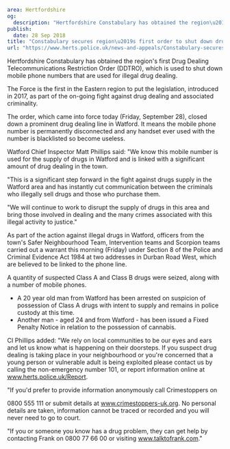 ```yaml
area: Hertfordshire
og:
  description: "Hertfordshire Constabulary has obtained the region\u2019s first Drug Dealing Telecommunications Restriction Order (DDTRO), which is used to shut down mobile phone numbers that are used for illegal drug dealing."
publish:
  date: 28 Sep 2018
title: "Constabulary secures region\u2019s first order to shut down drugs line - Watford"
url: "https://www.herts.police.uk/news-and-appeals/Constabulary-secures-region\u2019s-first-order-to-shut-down-drugs-line-Watford-1843"
```

Hertfordshire Constabulary has obtained the region's first Drug Dealing Telecommunications Restriction Order (DDTRO), which is used to shut down mobile phone numbers that are used for illegal drug dealing.

The Force is the first in the Eastern region to put the legislation, introduced in 2017, as part of the on-going fight against drug dealing and associated criminality.

The order, which came into force today (Friday, September 28), closed down a prominent drug dealing line in Watford. It means the mobile phone number is permanently disconnected and any handset ever used with the number is blacklisted so become useless.

Watford Chief Inspector Matt Phillips said: "We know this mobile number is used for the supply of drugs in Watford and is linked with a significant amount of drug dealing in the town.

"This is a significant step forward in the fight against drugs supply in the Watford area and has instantly cut communication between the criminals who illegally sell drugs and those who purchase them.

"We will continue to work to disrupt the supply of drugs in this area and bring those involved in dealing and the many crimes associated with this illegal activity to justice."

As part of the action against illegal drugs in Watford, officers from the town's Safer Neighbourhood Team, Intervention teams and Scorpion teams carried out a warrant this morning (Friday) under Section 8 of the Police and Criminal Evidence Act 1984 at two addresses in Durban Road West, which are believed to be linked to the phone line.

A quantity of suspected Class A and Class B drugs were seized, along with a number of mobile phones.

 * A 20 year old man from Watford has been arrested on suspicion of possession of Class A drugs with intent to supply and remains in police custody at this time.
 * Another man - aged 24 and from Watford - has been issued a Fixed Penalty Notice in relation to the possession of cannabis.

CI Phillips added: "We rely on local communities to be our eyes and ears and let us know what is happening on their doorsteps. If you suspect drug dealing is taking place in your neighbourhood or you're concerned that a young person or vulnerable adult is being exploited please contact us by calling the non-emergency number 101, or report information online at www.herts.police.uk/Report.

"If you'd prefer to provide information anonymously call Crimestoppers on

0800 555 111 or submit details at www.crimestoppers-uk.org. No personal details are taken, information cannot be traced or recorded and you will never need to go to court.

"If you or someone you know has a drug problem, they can get help by contacting Frank on 0800 77 66 00 or visiting www.talktofrank.com."
